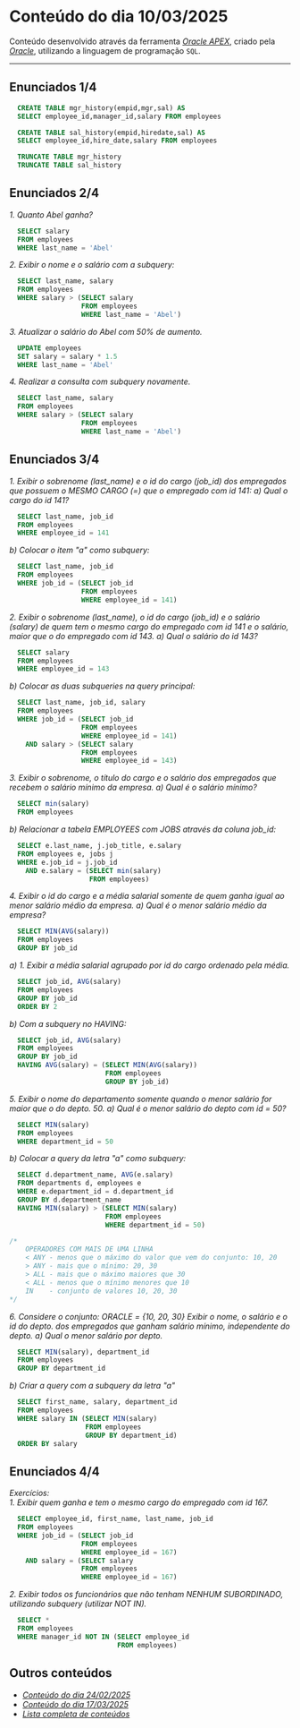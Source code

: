 # Conteúdo do dia 10/03/2025
Conteúdo desenvolvido através da ferramenta *[Oracle APEX](https://apex.oracle.com/)*, criado pela *[Oracle](https://www.oracle.com/)*, utilizando a linguagem de programação `SQL`.

---

## Enunciados 1/4
```sql
  CREATE TABLE mgr_history(empid,mgr,sal) AS
  SELECT employee_id,manager_id,salary FROM employees
```

```sql
  CREATE TABLE sal_history(empid,hiredate,sal) AS
  SELECT employee_id,hire_date,salary FROM employees
```

```sql
  TRUNCATE TABLE mgr_history
  TRUNCATE TABLE sal_history
```

## Enunciados 2/4
*1. Quanto Abel ganha?*
```sql
  SELECT salary
  FROM employees
  WHERE last_name = 'Abel'
```

*2. Exibir o nome e o salário com a subquery:*
```sql
  SELECT last_name, salary
  FROM employees
  WHERE salary > (SELECT salary
                  FROM employees
                  WHERE last_name = 'Abel')
```

*3. Atualizar o salário do Abel com 50% de aumento.*
```sql
  UPDATE employees
  SET salary = salary * 1.5
  WHERE last_name = 'Abel'
```

*4. Realizar a consulta com subquery novamente.*
```sql
  SELECT last_name, salary
  FROM employees
  WHERE salary > (SELECT salary
                  FROM employees
                  WHERE last_name = 'Abel')
```

## Enunciados 3/4
*1. Exibir o sobrenome (last_name) e o id do cargo (job_id) dos empregados que possuem o MESMO CARGO (=) que o empregado com id 141:*
*a) Qual o cargo do id 141?*
```sql
  SELECT last_name, job_id
  FROM employees
  WHERE employee_id = 141
```

*b) Colocar o item "a" como subquery:*
```sql
  SELECT last_name, job_id
  FROM employees
  WHERE job_id = (SELECT job_id
                  FROM employees
                  WHERE employee_id = 141)
```

*2. Exibir o sobrenome (last_name), o id do cargo (job_id) e o salário (salary) de quem tem o mesmo cargo do empregado com id 141 e o salário, maior que o do empregado com id 143.*
*a) Qual o salário do id 143?*
```sql
  SELECT salary
  FROM employees
  WHERE employee_id = 143
```

*b) Colocar as duas subqueries na query principal:*
```sql
  SELECT last_name, job_id, salary
  FROM employees
  WHERE job_id = (SELECT job_id
                  FROM employees
                  WHERE employee_id = 141)
    AND salary > (SELECT salary
                  FROM employees
                  WHERE employee_id = 143)
```

*3. Exibir o sobrenome, o título do cargo e o salário dos empregados que recebem o salário mínimo da empresa.*
*a) Qual é o salário mínimo?*
```sql
  SELECT min(salary)
  FROM employees
```

*b) Relacionar a tabela EMPLOYEES com JOBS através da coluna job_id:*
```sql
  SELECT e.last_name, j.job_title, e.salary
  FROM employees e, jobs j
  WHERE e.job_id = j.job_id
    AND e.salary = (SELECT min(salary)
                    FROM employees)
```

*4. Exibir o id do cargo e a média salarial somente de quem ganha igual ao menor salário médio da empresa.*
*a) Qual é o menor salário médio da empresa?*
```sql
  SELECT MIN(AVG(salary))
  FROM employees
  GROUP BY job_id
```

*a) 1. Exibir a média salarial agrupado por id do cargo ordenado pela média.*
```sql
  SELECT job_id, AVG(salary)
  FROM employees
  GROUP BY job_id
  ORDER BY 2
```

*b) Com a subquery no HAVING:*
```sql
  SELECT job_id, AVG(salary)
  FROM employees
  GROUP BY job_id
  HAVING AVG(salary) = (SELECT MIN(AVG(salary))
                        FROM employees
                        GROUP BY job_id)
```

*5. Exibir o nome do departamento somente quando o menor salário for maior que o do depto. 50.*
*a) Qual é o menor salário do depto com id = 50?*
```sql
  SELECT MIN(salary)
  FROM employees
  WHERE department_id = 50
```

*b) Colocar a query da letra "a" como subquery:*
```sql
  SELECT d.department_name, AVG(e.salary)
  FROM departments d, employees e
  WHERE e.department_id = d.department_id
  GROUP BY d.department_name
  HAVING MIN(salary) > (SELECT MIN(salary)
                        FROM employees
                        WHERE department_id = 50)
```

```sql
/*
    OPERADORES COM MAIS DE UMA LINHA
    < ANY - menos que o máximo do valor que vem do conjunto: 10, 20
    > ANY - mais que o mínimo: 20, 30
    > ALL - mais que o máximo maiores que 30
    < ALL - menos que o mínimo menores que 10
    IN    - conjunto de valores 10, 20, 30
*/
```

*6. Considere o conjunto: ORACLE = {10, 20, 30}*
*Exibir o nome, o salário e o id do depto. dos empregados que ganham salário mínimo, independente do depto.*
*a) Qual o menor salário por depto.*
```sql
  SELECT MIN(salary), department_id
  FROM employees
  GROUP BY department_id
```

*b) Criar a query com a subquery da letra "a"*
```sql
  SELECT first_name, salary, department_id
  FROM employees
  WHERE salary IN (SELECT MIN(salary)
                   FROM employees
                   GROUP BY department_id)
  ORDER BY salary
```

## Enunciados 4/4
*Exercícios:*  
*1. Exibir quem ganha e tem o mesmo cargo do empregado com id 167.*
```sql
  SELECT employee_id, first_name, last_name, job_id
  FROM employees
  WHERE job_id = (SELECT job_id
                  FROM employees
                  WHERE employee_id = 167)
    AND salary = (SELECT salary
                  FROM employees
                  WHERE employee_id = 167)
```

*2. Exibir todos os funcionários que não tenham NENHUM SUBORDINADO, utilizando subquery (utilizar NOT IN).*
```sql
  SELECT *
  FROM employees
  WHERE manager_id NOT IN (SELECT employee_id
                           FROM employees)
```

## Outros conteúdos
- *[Conteúdo do dia 24/02/2025](https://github.com/isaquesv/LdBD-tarefas/blob/master/src/004-24_02_2025.md)*
- *[Conteúdo do dia 17/03/2025](https://github.com/isaquesv/LdBD-tarefas/blob/master/src/006-17_03_2025.md)*
- *[Lista completa de conteúdos](https://github.com/isaquesv/LdBD-tarefas/blob/master/README.md)*
